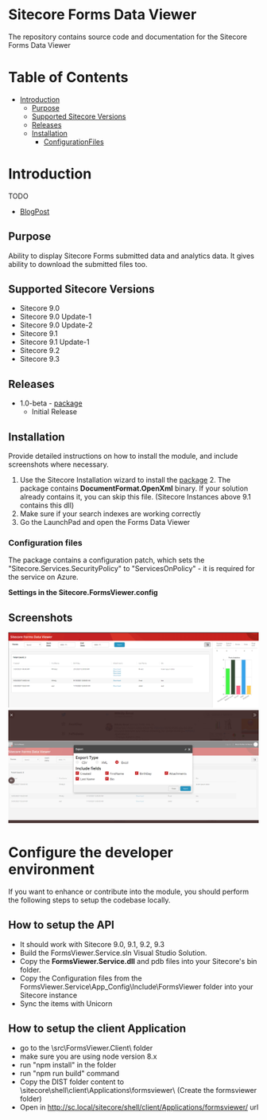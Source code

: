 # Sitecore Forms Data Viewer
The repository contains source code and documentation for the Sitecore Forms Data Viewer

# Table of Contents
* [Introduction](#Introduction)
    * [Purpose](#Purpose)
    * [Supported Sitecore Versions](#Supported-Sitecore-Versions) 
    * [Releases](#Releases)
    * [Installation](#Installation)
        * [ConfigurationFiles](#Configuration-files)

# Introduction

TODO

* [BlogPost](https://tinyurl.com/ybq26ay8)


## Purpose
Ability to display Sitecore Forms submitted data and analytics data. It gives ability to download the submitted files too.


## Supported Sitecore Versions

- Sitecore 9.0
- Sitecore 9.0 Update-1
- Sitecore 9.0 Update-2
- Sitecore 9.1 
- Sitecore 9.1 Update-1
- Sitecore 9.2
- Sitecore 9.3 

## Releases
- 1.0-beta  - [package](sc.package/Sitecore.Forms.DataViewer-1.0-beta.zip)
  - Initial Release

## Installation

Provide detailed instructions on how to install the module, and include screenshots where necessary.

1. Use the Sitecore Installation wizard to install the [package](sc.package/Sitecore.Forms.DataViewer-1.0-beta.zip)
   2. The package contains **DocumentFormat.OpenXml** binary. If your solution already contains it, you can skip this file. (Sitecore Instances above 9.1 contains this dll)
2. Make sure if your search indexes are working correctly
3. Go the LaunchPad and open the Forms Data Viewer

### Configuration files
The package contains a configuration patch, which sets the "Sitecore.Services.SecurityPolicy" to "ServicesOnPolicy" - it is required for the service on Azure.

**Settings in the Sitecore.FormsViewer.config**

## Screenshots
![View](documentation/view.png)
![File](documentation/file.png)

# Configure the developer environment

If you want to enhance or contribute into the module, you should perform the following steps to setup the codebase locally.

## How to setup the API
* It should work with Sitecore 9.0, 9.1, 9.2, 9.3
* Build the FormsViewer.Service.sln Visual Studio Solution. 
* Copy the **FormsViewer.Service.dll** and pdb files into your Sitecore's bin folder. 
* Copy the Configuration files from the FormsViewer.Service\App_Config\Include\FormsViewer folder into your Sitecore instance
* Sync the items with Unicorn

## How to setup the client Application
- go to the \src\FormsViewer.Client\ folder
- make sure you are using node version 8.x
- run "npm install" in the folder
- run "npm run build" command
- Copy the DIST folder content to \sitecore\shell\client\Applications\formsviewer\ (Create the formsviewer folder)
- Open in http://sc.local/sitecore/shell/client/Applications/formsviewer/ url

